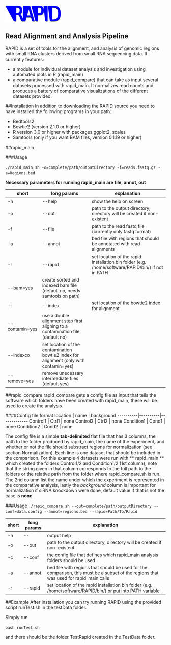 ![RAPID Logo][logo]


[logo]: figures/Logo.png

Read Alignment and Analysis Pipeline
------------------------------------

RAPID is a set of tools for the alignment, and analysis of genomic regions with small RNA clusters derived from small RNA sequencing data.
It currently features:
- a module for individual dataset analysis and investigation using automated plots in R (rapid_main)
- a comparative module (rapid_compare) that can take as input several datasets processed with rapid_main. It normalizes read counts and produces a battery of comparative visualizations of the different datasets provided.


##Installation
In addition to downloading the RAPID source you need to have installed the following programs in your path:
* Bedtools2
* Bowtie2 (version 2.1.0 or higher)
* R version 3.0 or higher with packages ggplot2, scales
* Samtools (only if you want BAM files, version 0.1.19 or higher)

##rapid_main

###Usage

`./rapid_main.sh -o=complete/path/outputDirectory -f=reads.fastq.gz -a=Regions.bed  `

**Necessary parameters for running rapid_main are file, annot, out**

short | long params | explanation
-----------|------------|--------
-h | --help | show the help on screen
-o | --out  | path to the output directory, directory will be created if non-existent
-f | --file | path to the read fastq file (currently only fastq format)
-a | --annot |  bed file with regions that should be annotated with read alignments
-r | --rapid | set location of the rapid installation bin folder (e.g. /home/software/RAPID/bin/) if not in PATH
 | --bam=yes | create sorted and indexed bam file (default no, needs samtools on path)
-i | --index | set location of the bowtie2 index for alignment
 | --contamin=yes | use a double alignment step first aligning to a contamination file (default no)
 | --indexco | set location of the contamination bowtie2 index for alignment (only with contamin=yes)
 | --remove=yes | remove unecessary intermediate files (default yes)

##rapid_compare
rapid_compare gets a config file as input that tells the software which folders have been created with rapid_main, these will be used to create the analysis.

####Config file format
location   |     name |   background
----------|----------|-------------
Control1 | Ctrl1  | none
Control2 | Ctrl2  | none
Condition1 | Cond1   | none
Condition2 | Cond2   | none

The config file is a simple **tab-delimited** flat file that has 3 columns,  the path to the folder produced by rapid_main, the name of the experiment, and whether or not the file should substract regions for normalization (see section Normalization). Each line is one dataset that should be included in the comparison.
For this example 4 datasets were run with ** rapid_main ** which created the folders Control1/2 and Condition1/2 (1st column), note that the string given in that column corresponds to the full path to the folders or the relative path from the folder where rapid_compare.sh is run. The 2nd column list the name under which the experiment is represented in the comparative analysis, lastly the *background* column is important for normalization if siRNA knockdown were done, default value if that is not the case is **none**.
 
###Usage
`./rapid_compare.sh --out=complete/path/outputDirectory --conf=data.config --annot=regions.bed --rapid=Path/To/Rapid `

short | long params | explanation
-----------|------------|--------
-h | -- | output help
-o | --out | path to the output directory, directory will be created if non-existent
-c | --conf | the config file that defines which rapid_main analysis folders should be used
-a | --annot | bed file with regions that should be used for the comparison, this must be a subset of the regions that was used for rapid_main calls
-r | --rapid | set location of the rapid installation bin folder (e.g. /home/software/RAPID/bin/) or put into PATH variable

##Example
After installation you can try running RAPID using the provided script runTest.sh in the testData folder.

Simply run

`bash runTest.sh`

and there should be the folder TestRapid created in the TestData folder.
